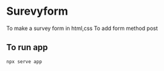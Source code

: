 # Surevyform
To make a survey form in html,css
To add form method post
##       To run app

```
npx serve app
```